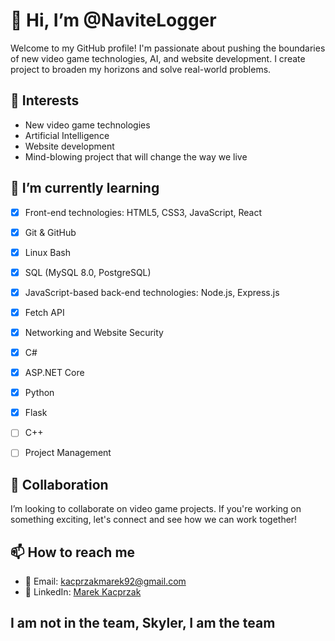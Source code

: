 # 👋 Hi, I’m @NaviteLogger

Welcome to my GitHub profile! I'm passionate about pushing the boundaries of new video game technologies, AI, and website development. I create project to broaden my horizons and solve real-world problems.

## 👀 Interests

- New video game technologies
- Artificial Intelligence
- Website development
- Mind-blowing project that will change the way we live

## 🌱 I’m currently learning

- [x] Front-end technologies: HTML5, CSS3, JavaScript, React
- [x] Git & GitHub
- [x] Linux Bash
- [x] SQL (MySQL 8.0, PostgreSQL)
- [x] JavaScript-based back-end technologies: Node.js, Express.js
- [x] Fetch API
- [x] Networking and Website Security
- [x] C#
- [x] ASP.NET Core
- [x] Python
- [x] Flask
- [ ] C++

- [ ] Project Management

## 💞️ Collaboration

I’m looking to collaborate on video game projects. If you're working on something exciting, let's connect and see how we can work together!

## 📫 How to reach me

- 📩 Email: kacprzakmarek92@gmail.com
- 💬 LinkedIn: [Marek Kacprzak](www.linkedin.com/in/marek-kacprzak-238053218/)

## I am not in the team, Skyler, I am the team
